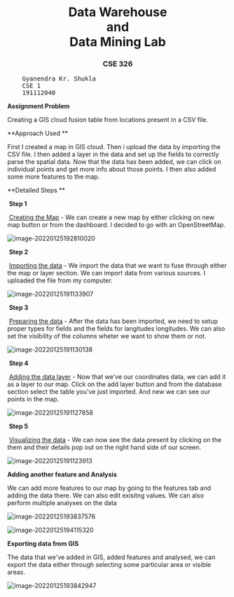 <div>
    <center>
        <h1>
            Data Warehouse <br> and <br> Data Mining Lab
        </h1>
        <h3>
            CSE 326
        </h3>
    </center>
</div>



<pre>
    Gyanendra Kr. Shukla
    CSE 1
    191112040
</pre>



**Assignment Problem**

Creating a GIS cloud fusion table from locations present in a CSV file.



**Approach Used ** 

First I created a map in GIS cloud. Then i upload the data by importing the CSV file. I then added a layer in the data and set up the fields to correctly parse the spatial data. Now that the data has been added, we can click on individual points and get more info about those points. I then also added some more features to the map.



**Detailed Steps **

​	**Step 1** 

​	<u>Creating the Map</u> - We can create a new map by either clicking on new map button or from the dashboard. I decided to go with 	an OpenStreetMap.

![image-20220125192810020](C:\Users\kumar\AppData\Roaming\Typora\typora-user-images\image-20220125192810020.png)

​	**Step 2** 

​	<u>Importing the data</u> - We import the data that we want to fuse through either the map or layer section. We can import data from 	various sources. I uploaded the file from my computer.

![image-20220125191133907](C:\Users\kumar\AppData\Roaming\Typora\typora-user-images\image-20220125191133907.png)



​	**Step 3**

​	<u>Preparing the data</u> - After the data has been imported, we need to setup proper types for fields and the fields for langitudes		longitudes. We can also set the visibility of the columns wheter we want to show them or not.

![image-20220125191130138](C:\Users\kumar\AppData\Roaming\Typora\typora-user-images\image-20220125191130138.png)



​	**Step 4**

​	<u>Adding the data layer</u> - Now that we've our coordinates data, we can add it as a layer to our map. Click on the add layer button 	and from the database section select the table you've just imported. And new we can see our points in the map.

![image-20220125191127858](C:\Users\kumar\AppData\Roaming\Typora\typora-user-images\image-20220125191127858.png)



​	**Step 5**

​	<u>Visualizing the data</u> - We can now see the data present by clicking on the them and their details pop out on the right hand side 	of our screen.  

![image-20220125191123913](C:\Users\kumar\AppData\Roaming\Typora\typora-user-images\image-20220125191123913.png)



**Adding another feature  and Analysis**

We can add more features to our map by going to the features tab and adding the data there. We can also edit exisitng values. We can also perform multiple analyses on the data

![image-20220125193837576](C:\Users\kumar\AppData\Roaming\Typora\typora-user-images\image-20220125193837576.png)

![image-20220125194115320](C:\Users\kumar\AppData\Roaming\Typora\typora-user-images\image-20220125194115320.png)

**Exporting data from GIS**

The data that we've added in GIS, added features and analysed, we can export the data either through selecting some particular area or visible areas. 

![image-20220125193842947](C:\Users\kumar\AppData\Roaming\Typora\typora-user-images\image-20220125193842947.png)
















